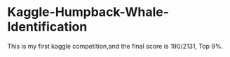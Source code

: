 # Kaggle-Humpback-Whale-Identification
This is my first kaggle competition,and the final score is 190/2131, Top 9%.
